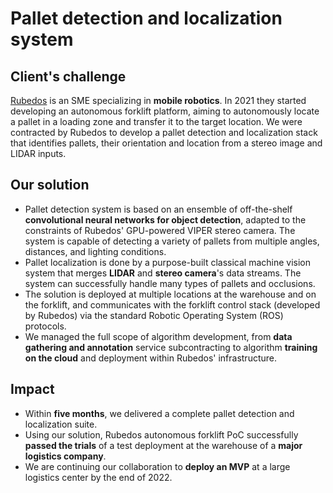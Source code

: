 # Pallet detection and localization system

## Client's challenge

[Rubedos](https://rubedos.com) is an SME specializing in **mobile robotics**. In 2021 they started developing an autonomous forklift platform, aiming to autonomously locate a pallet in a loading zone and transfer it to the target location. We were contracted by Rubedos to develop a pallet detection and localization stack that identifies pallets, their orientation and location from a stereo image and LIDAR inputs.

## Our solution

- Pallet detection system is based on an ensemble of off-the-shelf **convolutional neural networks for object detection**, adapted to the constraints of Rubedos' GPU-powered VIPER stereo camera. The system is capable of detecting a variety of pallets from multiple angles, distances, and lighting conditions.
- Pallet localization is done by a purpose-built classical machine vision system that merges **LIDAR** and **stereo camera**'s data streams. The system can successfully handle many types of pallets and occlusions.
- The solution is deployed at multiple locations at the warehouse and on the forklift, and communicates with the forklift control stack (developed by Rubedos) via the standard Robotic Operating System (ROS) protocols.
- We managed the full scope of algorithm development, from **data gathering and annotation** service subcontracting to algorithm **training on the cloud** and deployment within Rubedos' infrastructure.

## Impact

- Within **five months**, we delivered a complete pallet detection and localization suite.
- Using our solution, Rubedos autonomous forklift PoC successfully **passed the trials** of a test deployment at the warehouse of a **major logistics company**.
- We are continuing our collaboration to **deploy an MVP** at a large logistics center by the end of 2022.